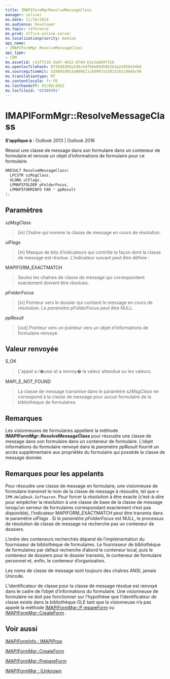 ```yaml
---
title: IMAPIFormMgrResolveMessageClass
manager: soliver
ms.date: 11/16/2014
ms.audience: Developer
ms.topic: reference
ms.prod: office-online-server
ms.localizationpriority: medium
api_name:
- IMAPIFormMgr.ResolveMessageClass
api_type:
- COM
ms.assetid: c2af7516-3a97-4422-874d-b1e3a0d4f316
ms.openlocfilehash: 073b50305e236cbdfb9e88459b2b3a2a954e54b6
ms.sourcegitcommit: 518845d053a009b11c8d907a33822161c0b6bc96
ms.translationtype: MT
ms.contentlocale: fr-FR
ms.lasthandoff: 03/08/2022
ms.locfileid: "63369391"
---
```

# <a name="imapiformmgrresolvemessageclass"></a>IMAPIFormMgr::ResolveMessageClass

  
  
**S’applique à** : Outlook 2013 | Outlook 2016 
  
Résout une classe de message dans son formulaire dans un conteneur de formulaire et renvoie un objet d’informations de formulaire pour ce formulaire.
  
```cpp
HRESULT ResolveMessageClass(
  LPCSTR szMsgClass,
  ULONG ulFlags,
  LPMAPIFOLDER pFolderFocus,
  LPMAPIFORMINFO FAR * ppResult
);
```

## <a name="parameters"></a>Paramètres

 _szMsgClass_
  
> [in] Chaîne qui nomme la classe de message en cours de résolution.
    
 _ulFlags_
  
> [in] Masque de bits d’indicateurs qui contrôle la façon dont la classe de message est résolue. L’indicateur suivant peut être définie :
    
MAPIFORM_EXACTMATCH 
  
> Seules les chaînes de classe de message qui correspondent exactement doivent être résolues.
    
 _pFolderFocus_
  
> [in] Pointeur vers le dossier qui contient le message en cours de résolution. Le  _paramètre pFolderFocus_ peut être NULL. 
    
 _ppResult_
  
> [out] Pointeur vers un pointeur vers un objet d’informations de formulaire renvoyé.
    
## <a name="return-value"></a>Valeur renvoyée

S_OK 
  
> L'appel a r�ussi et a renvoy� la valeur attendue ou les valeurs.
    
MAPI_E_NOT_FOUND 
  
> La classe de message transmise dans le paramètre _szMsgClass_ ne correspond à la classe de message pour aucun formulaire de la bibliothèque de formulaires. 
    
## <a name="remarks"></a>Remarques

Les visionneuses de formulaires appellent la méthode **IMAPIFormMgr::ResolveMessageClass** pour résoudre une classe de message dans son formulaire dans un conteneur de formulaire. L’objet informations du formulaire renvoyé dans le _paramètre ppResult_ fournit un accès supplémentaire aux propriétés du formulaire qui possède la classe de message donnée. 
  
## <a name="notes-to-callers"></a>Remarques pour les appelants

Pour résoudre une classe de message en formulaire, une visionneuse de formulaire transmet le nom de la classe de message à résoudre, tel que « `IPM.HelpDesk.Software`». Pour forcer la résolution à être exacte (c’est-à-dire pour empêcher la résolution à une classe de base de la classe de message lorsqu’un serveur de formulaires correspondant exactement n’est pas disponible), l’indicateur MAPIFORM_EXACTMATCH peut être transmis dans le paramètre _ulFlags_ . Si le  _paramètre pFolderFocus_ est NULL, le processus de résolution de classe de message ne recherche pas un conteneur de dossiers. 
  
L’ordre des conteneurs recherchés dépend de l’implémentation du fournisseur de bibliothèque de formulaires. Le fournisseur de bibliothèque de formulaires par défaut recherche d’abord le conteneur local, puis le conteneur de dossiers pour le dossier transmis, le conteneur de formulaire personnel et, enfin, le conteneur d’organisation.
  
Les noms de classe de message sont toujours des chaînes ANSI, jamais Unicode.
  
L’identificateur de classe pour la classe de message résolue est renvoyé dans le cadre de l’objet d’informations du formulaire. Une visionneuse de formulaire ne doit pas fonctionner sur l’hypothèse que l’identificateur de classe existe dans la bibliothèque OLE tant que la visionneuse n’a pas appelé la méthode [IMAPIFormMgr::P repareForm](imapiformmgr-prepareform.md) ou [IMAPIFormMgr::CreateForm](imapiformmgr-createform.md) . 
  
## <a name="see-also"></a>Voir aussi



[IMAPIFormInfo : IMAPIProp](imapiforminfoimapiprop.md)
  
[IMAPIFormMgr::CreateForm](imapiformmgr-createform.md)
  
[IMAPIFormMgr::PrepareForm](imapiformmgr-prepareform.md)
  
[IMAPIFormMgr : IUnknown](imapiformmgriunknown.md)

